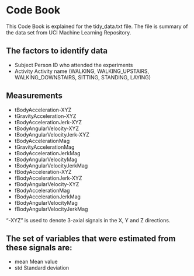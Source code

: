 # Code Book

This Code Book is explained for the tidy_data.txt file. The file is summary of the data set from UCI Machine Learning Repository.

## The factors to identify data
- Subject	Person ID who attended the experiments
- Activity	Activity name (WALKING, WALKING_UPSTAIRS, WALKING_DOWNSTAIRS, SITTING, STANDING, LAYING)

## Measurements
- tBodyAcceleration-XYZ
- tGravityAcceleration-XYZ
- tBodyAccelerationJerk-XYZ
- tBodyAngularVelocity-XYZ
- tBodyAngularVelocityJerk-XYZ
- tBodyAccelerationMag
- tGravityAccelerationMag
- tBodyAccelerationJerkMag
- tBodyAngularVelocityMag
- tBodyAngularVelocityJerkMag
- fBodyAcceleration-XYZ
- fBodyAccelerationJerk-XYZ
- fBodyAngularVelocity-XYZ
- fBodyAccelerationMag
- fBodyAccelerationJerkMag
- fBodyAngularVelocityMag
- fBodyAngularVelocityJerkMag

“-XYZ” is used to denote 3-axial signals in the X, Y and Z directions.

## The set of variables that were estimated from these signals are: 
- mean	Mean value
- std	Standard deviation

